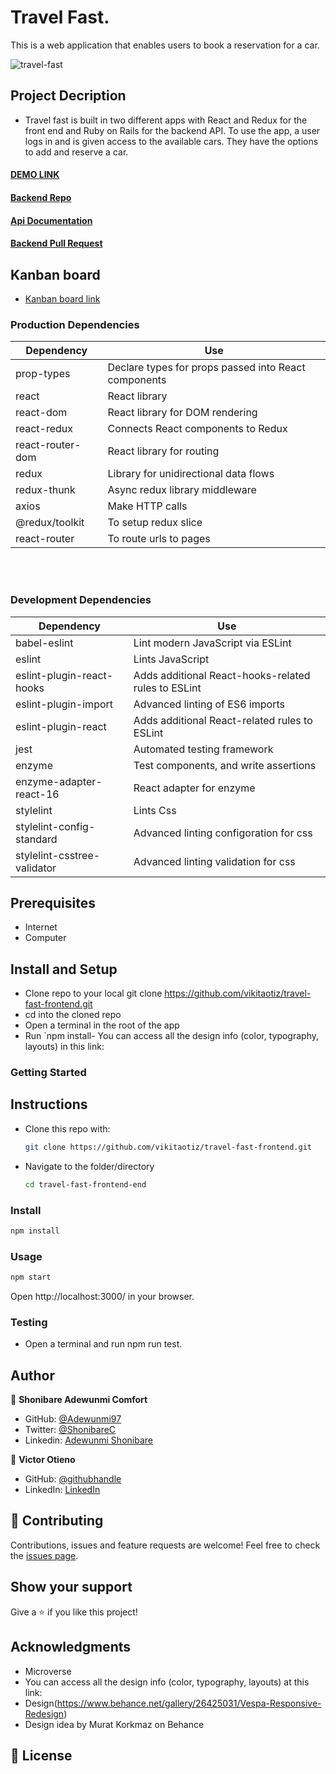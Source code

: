 # Travel Fast.
This is a web application that enables users to book a reservation for a car.

![travel-fast](https://user-images.githubusercontent.com/42869046/150423529-6c1c5c08-94c3-48cc-a612-c24383de48ed.PNG)

## Project Decription

- Travel fast is built in two different apps with React and Redux for the front end and Ruby on Rails for the backend API. To use the app, a user logs in and is given access to the available cars. They have the options to add and reserve a car.

#### [DEMO LINK](https://zen-lamport-220477.netlify.app/)

#### [Backend Repo](https://github.com/vikitaotiz/travel-fast-backend/)

#### [Api Documentation](https://travel-fast-bk.herokuapp.com/)

#### [Backend Pull Request](https://github.com/vikitaotiz/travel-fast-backend/pull/11)

## Kanban board
- [Kanban board link](https://github.com/vikitaotiz/travel-fast-frontend/projects/1)


### Production Dependencies

| **Dependency**   | **Use**                                              |
| ---------------- | ---------------------------------------------------- |
| prop-types       | Declare types for props passed into React components |
| react            | React library                                        |
| react-dom        | React library for DOM rendering                      |
| react-redux      | Connects React components to Redux                   |
| react-router-dom | React library for routing                            |
| redux            | Library for unidirectional data flows                |
| redux-thunk      | Async redux library middleware                       |
| axios            | Make HTTP calls                                      |
| @redux/toolkit  | To setup redux slice                                     |
| react-router  | To route urls to pages                                      |


<br />
<br />

### Development Dependencies

| **Dependency**                  | **Use**                                                          |
| ------------------------------- | ---------------------------------------------------------------- |
| babel-eslint                    | Lint modern JavaScript via ESLint                                |
| eslint                          | Lints JavaScript                                                 |
| eslint-plugin-react-hooks       | Adds additional React-hooks-related rules to ESLint              |
| eslint-plugin-import            | Advanced linting of ES6 imports                                  |
| eslint-plugin-react             | Adds additional React-related rules to ESLint                    |
| jest                            | Automated testing framework                                      |
| enzyme                          | Test components, and write assertions                            |
| enzyme-adapter-react-16         | React adapter for enzyme                                         |
| stylelint                       | Lints Css                                                        |
| stylelint-config-standard       | Advanced linting configoration for css                           |
| stylelint-csstree-validator     | Advanced linting validation for css                              |


## Prerequisites

- Internet
- Computer
## Install and Setup

- Clone repo to your local git clone https://github.com/vikitaotiz/travel-fast-frontend.git
- cd into the cloned repo
- Open a terminal in the root of the app
- Run `npm install- You can access all the design info (color, typography, layouts) in this link:


### Getting Started

## Instructions

* Clone this repo with:

    ```bash
    git clone https://github.com/vikitaotiz/travel-fast-frontend.git
    ```

* Navigate to the folder/directory

    ```bash
    cd travel-fast-frontend-end
    ```

### Install

```sh
npm install
```

### Usage

```sh
npm start
```

Open http://localhost:3000/ in your browser.


### Testing

- Open a terminal and run npm run test.

## Author

👤 **Shonibare Adewunmi Comfort**
- GitHub: [@Adewunmi97](https://github.com/Adewunmi97)
- Twitter: [@ShonibareC](https://twitter.com/ShonibareC)
- Linkedin: [Adewunmi Shonibare](https://www.linkedin.com/in/adewunmi97)

👤 **Victor Otieno**

- GitHub: [@githubhandle](https://github.com/vikitaotiz)
- LinkedIn: [LinkedIn](https://www.linkedin.com/in/victor-otieno-oluoch/)

## 🤝 Contributing

Contributions, issues and feature requests are welcome!
Feel free to check the [issues page](https://github.com/vikitaotiz/travel-fast-frontend/issues).
## Show your support

Give a ⭐️ if you like this project!
## Acknowledgments

- Microverse
- You can access all the design info (color, typography, layouts) at this link:
- Design(https://www.behance.net/gallery/26425031/Vespa-Responsive-Redesign)
- Design idea by Murat Korkmaz on Behance

## 📝 License
